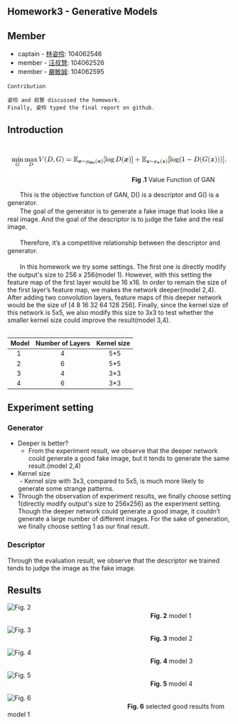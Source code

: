 ## Homework3 - Generative Models

## Member
* captain - <a href="https://github.com/maolin23?tab=repositories">林姿伶</a>: 104062546
* member -  <a href="https://github.com/hedywang73?tab=repositories">汪叔慧</a>: 104062526
* member - <a href="https://github.com/yenmincheng0708?tab=repositories">嚴敏誠</a>: 104062595

` Contribution `
```
姿伶 and 叔慧 discussed the homework.
Finally, 姿伶 typed the final report on github.
```

## Introduction

　　　　　![Fig. 1](https://github.com/CEDL739/homework3/blob/master/img/Value_Func_of_GAN.JPG)<br>
　　　　　　　　　　　　　　　　　　　　**Fig .1** Value Function of GAN<br>

　　This is the objective function of GAN, D() is a descriptor and G() is a generator.<br>
　　The goal of the generator is to generate a fake image that looks like a real image. And the goal of the descriptor is to judge the fake and the real image.<br><br>
　　Therefore, it’s a competitive relationship between the descriptor and generator.<br><br>
　　In this homework we try some settings. The first one is directly modify the output's size to 256 x 256(model 1). However, with this setting the feature map of the first layer would be 16 x16. In order to remain the size of the first layer’s feature map, we makes the network deeper(model 2,4). After adding two convolution layers, feature maps of this deeper network would be the size of [4 8 16 32 64 128 256]. Finally, since the kernel size of this network is 5x5, we also modify this size to 3x3 to test whether the smaller kernel size could improve the result(model 3,4).<br><br>
   
Model | Number of Layers | Kernel size
------|------------------|------------
　1 |　　　　4　　|　　5*5
　2 |　　　　6　　|　　5*5
　3 |　　　　4　　|　　3*3
　4 |　　　　6　　|　　3*3


## Experiment setting

### Generator

* Deeper is better?<br>
  - From the experiment result, we observe that the deeper network could generate a good fake image, but it tends to generate the same result.(model 2,4)<br>
* Kernel size<br>
  - Kernel size with 3x3, compared to 5x5, is much more likely to generate some strange patterns.<br>
* Through the observation of experiment results, we finally choose setting 1(directly modify output's size to 256x256) as the experiment setting. Though the deeper network could generate a good image, it couldn’t generate a large number of different images. For the sake of generation, we finally choose setting 1 as our final result.<br>

### Descriptor

Through the evaluation result, we observe that the descriptor we trained tends to judge the image as the fake image.<br>


## Results

![Fig. 2](https://github.com/CEDL739/homework3/blob/master/img/test_model1.png)<br>
　　　　　　　　　　　　　　　　　　　　　　　**Fig. 2** model 1<br>

![Fig. 3](https://github.com/CEDL739/homework3/blob/master/img/test_model2.png)<br>
　　　　　　　　　　　　　　　　　　　　　　　**Fig. 3** model 2<br>

![Fig. 4](https://github.com/CEDL739/homework3/blob/master/img/test_model3.png)<br>
　　　　　　　　　　　　　　　　　　　　　　　**Fig. 4** model 3<br>

![Fig. 5](https://github.com/CEDL739/homework3/blob/master/img/test_model4.png)<br>
　　　　　　　　　　　　　　　　　　　　　　　**Fig. 5** model 4<br>
                       
![Fig. 6](https://github.com/CEDL739/homework3/blob/master/img/good_result.png)<br>
　　　　　　　　　　　　　　　　　　　 **Fig. 6** selected good results from model 1<br>                    
